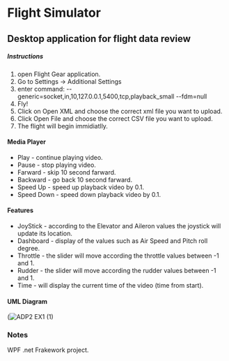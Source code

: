 # Flight Simulator
## Desktop application for flight data review


##### Instructions
1. open Flight Gear application.
2. Go to Settings -> Additional Settings
3. enter command: 
--generic=socket,in,10,127.0.0.1,5400,tcp,playback_small
--fdm=null
4. Fly!
5. Click on Open XML and choose the correct xml file you want to upload.
6. Click Open File and choose the correct CSV file you want to upload.
7. The flight will begin immidiatlly.

#### Media Player
* Play - continue playing video.
* Pause - stop playing video.
* Farward - skip 10 second farward.
* Backward - go back 10 second farward.
* Speed Up - speed up playback video by 0.1.
* Speed Down - speed down playback video by 0.1.

#### Features
- JoyStick - according to the Elevator and Aileron values the joystick will update its location.
- Dashboard - display of the values such as Air Speed and Pitch roll degree.
- Throttle - the slider will move according the throttle values between -1 and 1.
- Rudder - the slider will move according the rudder values between -1 and 1.
- Time - will display the current time of the video (time from start).

#### UML Diagram
(![ADP2 EX1 (1)](https://user-images.githubusercontent.com/58383829/114744372-4aa4e180-9d56-11eb-852f-245b69edcbb9.png)


### Notes
WPF .net Frakework project.

